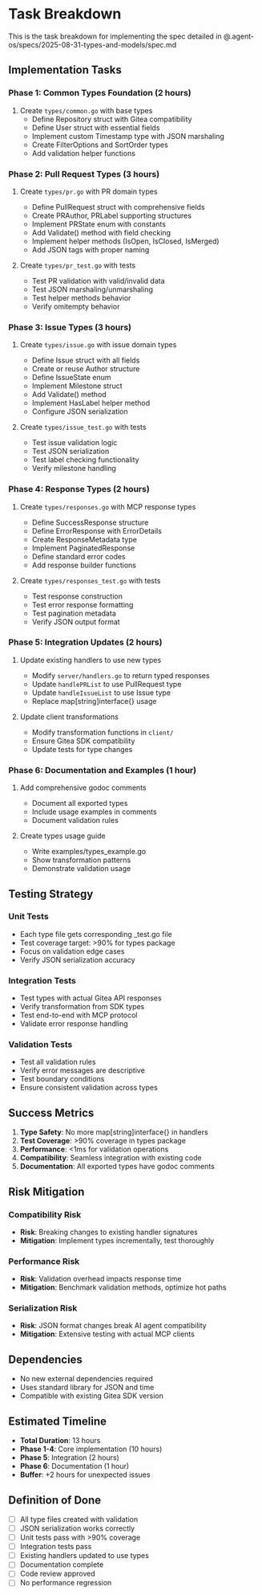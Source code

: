 # Task Breakdown

This is the task breakdown for implementing the spec detailed in @.agent-os/specs/2025-08-31-types-and-models/spec.md

## Implementation Tasks

### Phase 1: Common Types Foundation (2 hours)
1. Create `types/common.go` with base types
   - Define Repository struct with Gitea compatibility
   - Define User struct with essential fields
   - Implement custom Timestamp type with JSON marshaling
   - Create FilterOptions and SortOrder types
   - Add validation helper functions

### Phase 2: Pull Request Types (3 hours)
1. Create `types/pr.go` with PR domain types
   - Define PullRequest struct with comprehensive fields
   - Create PRAuthor, PRLabel supporting structures
   - Implement PRState enum with constants
   - Add Validate() method with field checking
   - Implement helper methods (IsOpen, IsClosed, IsMerged)
   - Add JSON tags with proper naming

2. Create `types/pr_test.go` with tests
   - Test PR validation with valid/invalid data
   - Test JSON marshaling/unmarshaling
   - Test helper methods behavior
   - Verify omitempty behavior

### Phase 3: Issue Types (3 hours)
1. Create `types/issue.go` with issue domain types
   - Define Issue struct with all fields
   - Create or reuse Author structure
   - Define IssueState enum
   - Implement Milestone struct
   - Add Validate() method
   - Implement HasLabel helper method
   - Configure JSON serialization

2. Create `types/issue_test.go` with tests
   - Test issue validation logic
   - Test JSON serialization
   - Test label checking functionality
   - Verify milestone handling

### Phase 4: Response Types (2 hours)
1. Create `types/responses.go` with MCP response types
   - Define SuccessResponse structure
   - Define ErrorResponse with ErrorDetails
   - Create ResponseMetadata type
   - Implement PaginatedResponse
   - Define standard error codes
   - Add response builder functions

2. Create `types/responses_test.go` with tests
   - Test response construction
   - Test error response formatting
   - Test pagination metadata
   - Verify JSON output format

### Phase 5: Integration Updates (2 hours)
1. Update existing handlers to use new types
   - Modify `server/handlers.go` to return typed responses
   - Update `handlePRList` to use PullRequest type
   - Update `handleIssueList` to use Issue type
   - Replace map[string]interface{} usage

2. Update client transformations
   - Modify transformation functions in `client/`
   - Ensure Gitea SDK compatibility
   - Update tests for type changes

### Phase 6: Documentation and Examples (1 hour)
1. Add comprehensive godoc comments
   - Document all exported types
   - Include usage examples in comments
   - Document validation rules

2. Create types usage guide
   - Write examples/types_example.go
   - Show transformation patterns
   - Demonstrate validation usage

## Testing Strategy

### Unit Tests
- Each type file gets corresponding _test.go file
- Test coverage target: >90% for types package
- Focus on validation edge cases
- Verify JSON serialization accuracy

### Integration Tests
- Test types with actual Gitea API responses
- Verify transformation from SDK types
- Test end-to-end with MCP protocol
- Validate error response handling

### Validation Tests
- Test all validation rules
- Verify error messages are descriptive
- Test boundary conditions
- Ensure consistent validation across types

## Success Metrics

1. **Type Safety**: No more map[string]interface{} in handlers
2. **Test Coverage**: >90% coverage in types package
3. **Performance**: <1ms for validation operations
4. **Compatibility**: Seamless integration with existing code
5. **Documentation**: All exported types have godoc comments

## Risk Mitigation

### Compatibility Risk
- **Risk**: Breaking changes to existing handler signatures
- **Mitigation**: Implement types incrementally, test thoroughly

### Performance Risk
- **Risk**: Validation overhead impacts response time
- **Mitigation**: Benchmark validation methods, optimize hot paths

### Serialization Risk
- **Risk**: JSON format changes break AI agent compatibility
- **Mitigation**: Extensive testing with actual MCP clients

## Dependencies

- No new external dependencies required
- Uses standard library for JSON and time
- Compatible with existing Gitea SDK version

## Estimated Timeline

- **Total Duration**: 13 hours
- **Phase 1-4**: Core implementation (10 hours)
- **Phase 5**: Integration (2 hours)  
- **Phase 6**: Documentation (1 hour)
- **Buffer**: +2 hours for unexpected issues

## Definition of Done

- [ ] All type files created with validation
- [ ] JSON serialization works correctly
- [ ] Unit tests pass with >90% coverage
- [ ] Integration tests pass
- [ ] Existing handlers updated to use types
- [ ] Documentation complete
- [ ] Code review approved
- [ ] No performance regression